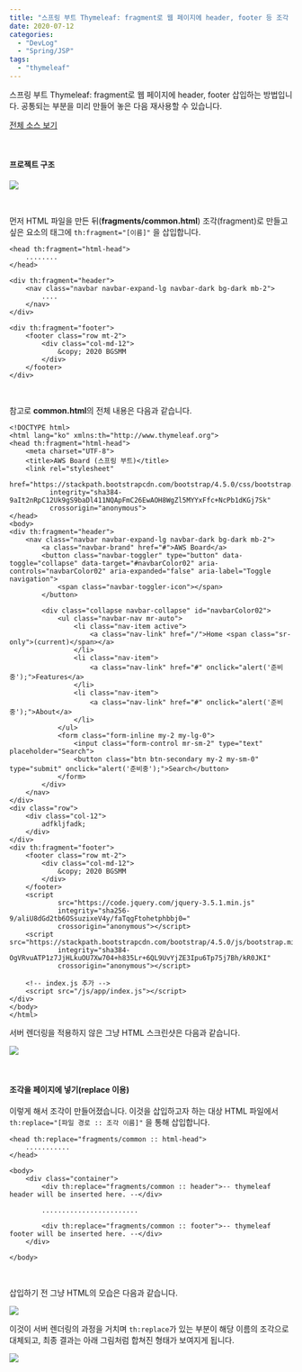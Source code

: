 ```yaml
---
title: "스프링 부트 Thymeleaf: fragment로 웹 페이지에 header, footer 등 조각 삽입"
date: 2020-07-12
categories: 
  - "DevLog"
  - "Spring/JSP"
tags: 
  - "thymeleaf"
---
```


스프링 부트 Thymeleaf: fragment로 웹 페이지에 header, footer 삽입하는 방법입니다. 공통되는 부분을 미리 만들어 놓은 다음 재사용할 수 있습니다.

[전체 소스 보기](https://github.com/ayaysir/awsboard/tree/master/src/main/resources/templates)

 

#### **프로젝트 구조**

![](./assets/img/wp-content/uploads/2020/07/-2020-07-12-오후-7.58.56-e1594551583295.png)

 

먼저 HTML 파일을 만든 뒤(**fragments/common.html**) 조각(fragment)로 만들고 싶은 요소의 태그에 `th:fragment="[이름]"` 을 삽입합니다.

```
<head th:fragment="html-head">
    ........
</head>
```

```
<div th:fragment="header">
    <nav class="navbar navbar-expand-lg navbar-dark bg-dark mb-2">
        ....
    </nav>
</div>
```

```
<div th:fragment="footer">
    <footer class="row mt-2">
        <div class="col-md-12">
            &copy; 2020 BGSMM
        </div>
    </footer>
</div>
```

 

참고로 **common.html**의 전체 내용은 다음과 같습니다.

```
<!DOCTYPE html>
<html lang="ko" xmlns:th="http://www.thymeleaf.org">
<head th:fragment="html-head">
    <meta charset="UTF-8">
    <title>AWS Board (스프링 부트)</title>
    <link rel="stylesheet"
          href="https://stackpath.bootstrapcdn.com/bootstrap/4.5.0/css/bootstrap.min.css"
          integrity="sha384-9aIt2nRpC12Uk9gS9baDl411NQApFmC26EwAOH8WgZl5MYYxFfc+NcPb1dKGj7Sk"
          crossorigin="anonymous">
</head>
<body>
<div th:fragment="header">
    <nav class="navbar navbar-expand-lg navbar-dark bg-dark mb-2">
        <a class="navbar-brand" href="#">AWS Board</a>
        <button class="navbar-toggler" type="button" data-toggle="collapse" data-target="#navbarColor02" aria-controls="navbarColor02" aria-expanded="false" aria-label="Toggle navigation">
            <span class="navbar-toggler-icon"></span>
        </button>

        <div class="collapse navbar-collapse" id="navbarColor02">
            <ul class="navbar-nav mr-auto">
                <li class="nav-item active">
                    <a class="nav-link" href="/">Home <span class="sr-only">(current)</span></a>
                </li>
                <li class="nav-item">
                    <a class="nav-link" href="#" onclick="alert('준비중');">Features</a>
                </li>
                <li class="nav-item">
                    <a class="nav-link" href="#" onclick="alert('준비중');">About</a>
                </li>
            </ul>
            <form class="form-inline my-2 my-lg-0">
                <input class="form-control mr-sm-2" type="text" placeholder="Search">
                <button class="btn btn-secondary my-2 my-sm-0" type="submit" onclick="alert('준비중');">Search</button>
            </form>
        </div>
    </nav>
</div>
<div class="row">
    <div class="col-12">
        adfkljfadk;
    </div>
</div>
<div th:fragment="footer">
    <footer class="row mt-2">
        <div class="col-md-12">
            &copy; 2020 BGSMM
        </div>
    </footer>
    <script
            src="https://code.jquery.com/jquery-3.5.1.min.js"
            integrity="sha256-9/aliU8dGd2tb6OSsuzixeV4y/faTqgFtohetphbbj0="
            crossorigin="anonymous"></script>
    <script src="https://stackpath.bootstrapcdn.com/bootstrap/4.5.0/js/bootstrap.min.js"
            integrity="sha384-OgVRvuATP1z7JjHLkuOU7Xw704+h835Lr+6QL9UvYjZE3Ipu6Tp75j7Bh/kR0JKI"
            crossorigin="anonymous"></script>

    <!-- index.js 추가 -->
    <script src="/js/app/index.js"></script>
</div>
</body>
</html>
```

서버 렌더링을 적용하지 않은 그냥 HTML 스크린샷은 다음과 같습니다.

![](./assets/img/wp-content/uploads/2020/07/스크린샷-2020-07-12-오후-8.10.40.png)

 

#### **조각을 페이지에 넣기(replace 이용)**

이렇게 해서 조각이 만들어졌습니다. 이것을 삽입하고자 하는 대상 HTML 파일에서 `th:replace="[파일 경로 :: 조각 이름]"` 을 통해 삽입합니다.

```
<head th:replace="fragments/common :: html-head">
    ...........
</head>
```

```
<body>
    <div class="container">
        <div th:replace="fragments/common :: header">-- thymeleaf header will be inserted here. --</div>

        ........................

        <div th:replace="fragments/common :: footer">-- thymeleaf footer will be inserted here. --</div>
    </div>

</body>
```

 

삽입하기 전 그냥 HTML의 모습은 다음과 같습니다.

![](./assets/img/wp-content/uploads/2020/07/스크린샷-2020-07-12-오후-8.12.10.png)

이것이 서버 렌더링의 과정을 거치며 `th:replace`가 있는 부분이 해당 이름의 조각으로 대체되고, 최종 결과는 아래 그림처럼 합쳐진 형태가 보여지게 됩니다.

![](./assets/img/wp-content/uploads/2020/07/스크린샷-2020-07-12-오후-8.13.55.png)
